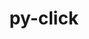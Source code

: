 ---
title: "py-click"
layout: cache
categories: [package, develop-2025-01-19]
meta: {"versions": ["8.1.8"], "compilers": ["gcc@=11.4.0", "gcc@=13.2.0", "gcc@=7.5.0"], "oss": ["ubuntu18.04", "ubuntu22.04", "ubuntu24.04"], "platforms": ["linux"], "targets": ["aarch64", "x86_64_v3"], "stacks": ["hep", "ml-linux-aarch64-cpu", "ml-linux-aarch64-cuda", "ml-linux-x86_64-cpu", "ml-linux-x86_64-cuda", "radiuss", "root"], "num_specs": 4, "num_specs_by_stack": {"root": 4, "radiuss": 1, "hep": 1, "ml-linux-aarch64-cuda": 1, "ml-linux-aarch64-cpu": 1, "ml-linux-x86_64-cuda": 1, "ml-linux-x86_64-cpu": 1}}
spec_details: [{"hash": "n4wmmn4xpmlneegpz4qbwaamh3fs46mc", "compiler": "gcc@=7.5.0", "versions": ["8.1.8"], "os": "ubuntu18.04", "platform": "linux", "target": "x86_64_v3", "variants": ["build_system=python_pip"], "stacks": ["root", "radiuss"], "size": "-", "tarball": "https://binaries.spack.io/develop-2025-01-19/build_cache/linux-ubuntu18.04-x86_64_v3/gcc-7.5.0/py-click-8.1.8/linux-ubuntu18.04-x86_64_v3-gcc-7.5.0-py-click-8.1.8-n4wmmn4xpmlneegpz4qbwaamh3fs46mc.spack"}, {"hash": "sd6tkbzimjls33oyatouwna4rxppfwss", "compiler": "gcc@=11.4.0", "versions": ["8.1.8"], "os": "ubuntu22.04", "platform": "linux", "target": "x86_64_v3", "variants": ["build_system=python_pip"], "stacks": ["hep", "root"], "size": "-", "tarball": "https://binaries.spack.io/develop-2025-01-19/build_cache/linux-ubuntu22.04-x86_64_v3/gcc-11.4.0/py-click-8.1.8/linux-ubuntu22.04-x86_64_v3-gcc-11.4.0-py-click-8.1.8-sd6tkbzimjls33oyatouwna4rxppfwss.spack"}, {"hash": "gswabuxhlonvf3edncramnnhv33iotsa", "compiler": "gcc@=13.2.0", "versions": ["8.1.8"], "os": "ubuntu24.04", "platform": "linux", "target": "aarch64", "variants": ["build_system=python_pip"], "stacks": ["ml-linux-aarch64-cuda", "root", "ml-linux-aarch64-cpu"], "size": "-", "tarball": "https://binaries.spack.io/develop-2025-01-19/build_cache/linux-ubuntu24.04-aarch64/gcc-13.2.0/py-click-8.1.8/linux-ubuntu24.04-aarch64-gcc-13.2.0-py-click-8.1.8-gswabuxhlonvf3edncramnnhv33iotsa.spack"}, {"hash": "sfoubcubrjh2vvexrgfyp5ko2n4xodce", "compiler": "gcc@=13.2.0", "versions": ["8.1.8"], "os": "ubuntu24.04", "platform": "linux", "target": "x86_64_v3", "variants": ["build_system=python_pip"], "stacks": ["ml-linux-x86_64-cuda", "root", "ml-linux-x86_64-cpu"], "size": "-", "tarball": "https://binaries.spack.io/develop-2025-01-19/build_cache/linux-ubuntu24.04-x86_64_v3/gcc-13.2.0/py-click-8.1.8/linux-ubuntu24.04-x86_64_v3-gcc-13.2.0-py-click-8.1.8-sfoubcubrjh2vvexrgfyp5ko2n4xodce.spack"}]
---